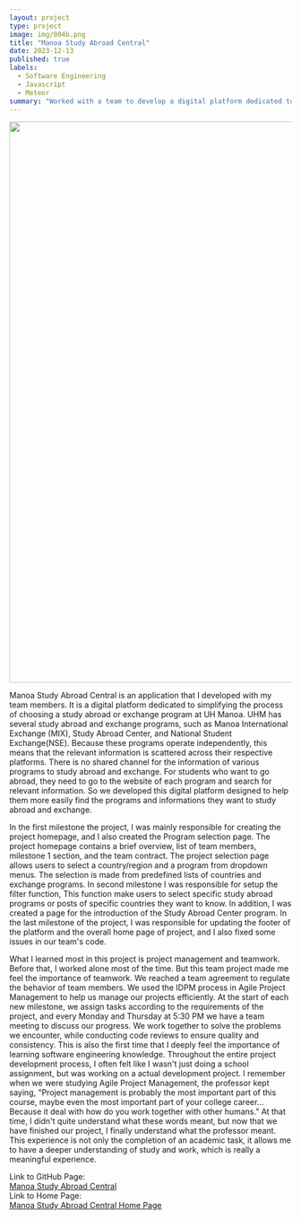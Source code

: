 ```yaml
---
layout: project
type: project
image: img/004b.png
title: "Manoa Study Abroad Central"
date: 2023-12-13
published: true
labels:
  - Software Engineering
  - Javascript
  - Meteor
summary: "Worked with a team to develop a digital platform dedicated to simplifying the process of choosing a study abroad or exchange program at the UHM."
---
```

 

<div class="text-center p-4">
  <img width="1000px" src="https://manoa-study-abroad-central.github.io/doc/M3-LandingPage1.png" >
</div>


Manoa Study Abroad Central is an application that I developed with my team members. It is a digital platform dedicated to simplifying the process of choosing a study abroad or exchange program at UH Manoa. UHM has several study abroad and exchange programs, such as Manoa International Exchange (MIX), Study Abroad Center, and National Student Exchange(NSE).  Because these programs operate independently, this means that the relevant information is scattered across their respective platforms.  There is no shared channel for the information of various programs to study abroad and exchange.  For students who want to go abroad, they need to go to the website of each program and search for relevant information.  So we developed this digital platform designed to help them more easily find the programs and informations they want to study abroad and exchange.<br>

In the first milestone the project, I was mainly responsible for creating the project homepage, and I also created the Program selection page.  The project homepage contains a brief overview, list of team members, milestone 1 section, and the team contract.  The project selection page allows users to select a country/region and a program from dropdown menus.  The selection is made from predefined lists of countries and exchange programs. In second milestone I was responsible for setup the filter function, This function make users to select specific study abroad programs or posts of specific countries they want to know.  In addition, I was created a page for the introduction of the Study Abroad Center program. In the last milestone of the project, I was responsible for updating the footer of the platform and the overall home page of project, and I also fixed some issues in our team's code.<br>

What I learned most in this project is project management and teamwork. Before that, I worked alone most of the time. But this team project made me feel the importance of teamwork.  We reached a team agreement to regulate the behavior of team members.  We used the IDPM process in Agile Project Management to help us manage our projects efficiently. At the start of each new milestone, we assign tasks according to the requirements of the project, and every Monday and Thursday at 5:30 PM we have a team meeting to discuss our progress.  We work together to solve the problems we encounter, while conducting code reviews to ensure quality and consistency. This is also the first time that I deeply feel the importance of learning software engineering knowledge. Throughout the entire project development process, I often felt like I wasn't just doing a school assignment, but was working on a actual development project. I remember when we were studying Agile Project Management, the professor kept saying, "Project management is probably the most important part of this course, maybe even the most important part of your college career... Because it deal with how do you work  together with other humans." At that time, I didn't quite understand what these words meant, but now that we have finished our project, I finally understand what the professor meant. This experience is not only the completion of an academic task, it allows me to have a deeper understanding of study and work, which is really a meaningful experience.<br>

Link to GitHub Page: <br>
[Manoa Study Abroad Central](https://github.com/manoa-study-abroad-central/manoa-study-abroad-central)<br>
Link to Home Page:<br>
[Manoa Study Abroad Central Home Page](https://manoa-study-abroad-central.github.io/)

  

  

  
